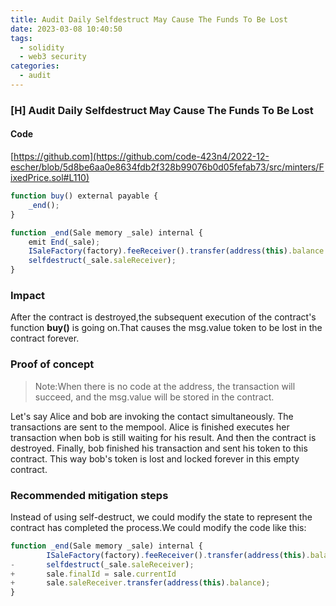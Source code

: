 ```yaml
---
title: Audit Daily Selfdestruct May Cause The Funds To Be Lost
date: 2023-03-08 10:40:50
tags:
  - solidity
  - web3 security
categories:
  - audit
---
```


### [H] Audit Daily Selfdestruct May Cause The Funds To Be Lost

#### Code

[https://github.com](https://github.com/code-423n4/2022-12-escher/blob/5d8be6aa0e8634fdb2f328b99076b0d05fefab73/src/minters/FixedPrice.sol#L110)

```javascript
function buy() external payable {
    _end();
}

function _end(Sale memory _sale) internal {
    emit End(_sale);
    ISaleFactory(factory).feeReceiver().transfer(address(this).balance / 20);
    selfdestruct(_sale.saleReceiver);
}
```

### Impact

After the contract is destroyed,the subsequent execution of the contract's function **buy()** is going on.That causes the msg.value token to be lost in the contract forever.

### Proof of concept

> Note:When there is no code at the address, the transaction will succeed, and the msg.value will be stored in the contract.

Let's say Alice and bob are invoking the contact simultaneously. The transactions are sent to the mempool. Alice is finished executes her transaction when bob is still waiting for his result. And then the contract is destroyed.
Finally, bob finished his transaction and sent his token to this contract. This way bob's token is lost and locked forever in this empty contract.

### Recommended mitigation steps

Instead of using self-destruct, we could modify the state to represent the contract has completed the process.We could modify the code like this:

```javascript
function _end(Sale memory _sale) internal {
        ISaleFactory(factory).feeReceiver().transfer(address(this).balance / 20);
-       selfdestruct(_sale.saleReceiver);
+       sale.finalId = sale.currentId
+       sale.saleReceiver.transfer(address(this).balance);
}
```
